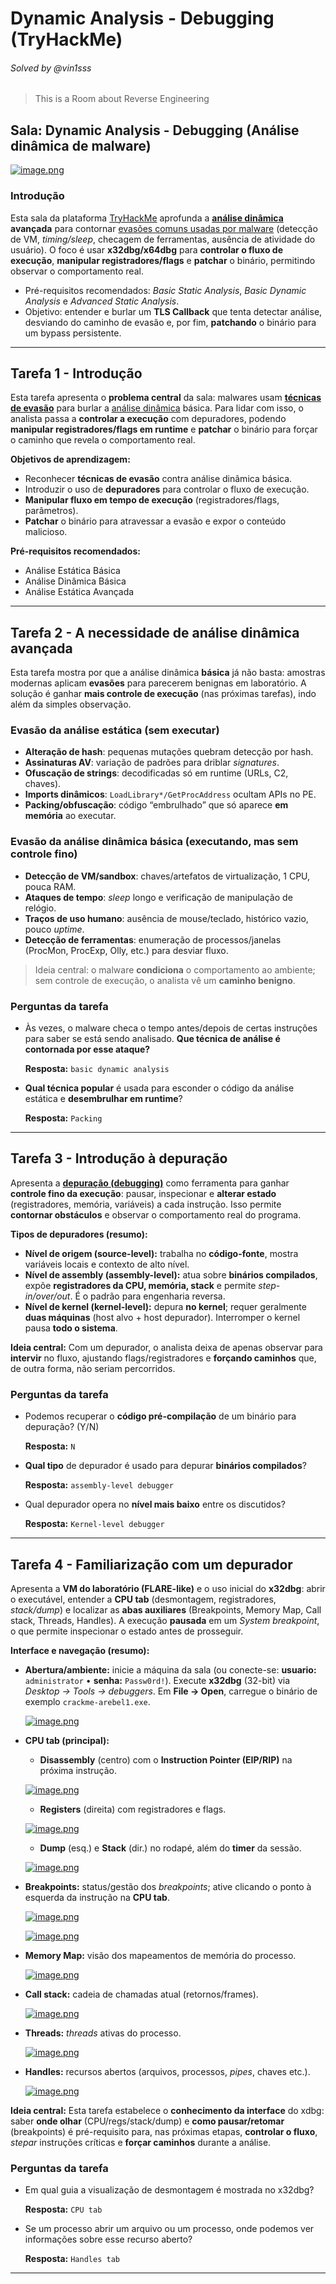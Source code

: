 # Dynamic Analysis - Debugging (TryHackMe)
###### Solved by @vin1sss

> This is a Room about Reverse Engineering

## Sala: Dynamic Analysis - Debugging (Análise dinâmica de malware)

[![image.png](https://i.postimg.cc/05SvvHnv/image.png)](https://postimg.cc/Sjm37dH1)

### Introdução

Esta sala da plataforma [TryHackMe](https://tryhackme.com/about) aprofunda a **[análise dinâmica](https://github.com/vin1sss/WriteUps/blob/main/attachments/An%C3%A1lise_Din%C3%A2mica.md) avançada** para contornar [evasões comuns usadas por malware](https://github.com/vin1sss/WriteUps/blob/main/attachments/Evas%C3%B5es_usadas_por_malwares.md) (detecção de VM, *timing/sleep*, checagem de ferramentas, ausência de atividade do usuário). O foco é usar **x32dbg/x64dbg** para **controlar o fluxo de execução**, **manipular registradores/flags** e **patchar** o binário, permitindo observar o comportamento real.

* Pré-requisitos recomendados: *Basic Static Analysis*, *Basic Dynamic Analysis* e *Advanced Static Analysis*.
* Objetivo: entender e burlar um **TLS Callback** que tenta detectar análise, desviando do caminho de evasão e, por fim, **patchando** o binário para um bypass persistente.

***

## Tarefa 1 - Introdução

Esta tarefa apresenta o **problema central** da sala: malwares usam [**técnicas de evasão**](https://github.com/vin1sss/WriteUps/blob/main/attachments/Evas%C3%B5es_usadas_por_malwares.md) para burlar a [análise dinâmica](https://github.com/vin1sss/WriteUps/blob/main/attachments/An%C3%A1lise_Din%C3%A2mica.md) básica. Para lidar com isso, o analista passa a **controlar a execução** com depuradores, podendo **manipular registradores/flags em runtime** e **patchar** o binário para forçar o caminho que revela o comportamento real.

**Objetivos de aprendizagem:**

* Reconhecer **técnicas de evasão** contra análise dinâmica básica.
* Introduzir o uso de **depuradores** para controlar o fluxo de execução.
* **Manipular fluxo em tempo de execução** (registradores/flags, parâmetros).
* **Patchar** o binário para atravessar a evasão e expor o conteúdo malicioso.

**Pré-requisitos recomendados:**

* Análise Estática Básica
* Análise Dinâmica Básica
* Análise Estática Avançada

***

## Tarefa 2 - A necessidade de análise dinâmica avançada

Esta tarefa mostra por que a análise dinâmica **básica** já não basta: amostras modernas aplicam **evasões** para parecerem benignas em laboratório. A solução é ganhar **mais controle de execução** (nas próximas tarefas), indo além da simples observação.

### Evasão da análise estática (sem executar)

* **Alteração de hash**: pequenas mutações quebram detecção por hash.
* **Assinaturas AV**: variação de padrões para driblar *signatures*.
* **Ofuscação de strings**: decodificadas só em runtime (URLs, C2, chaves).
* **Imports dinâmicos**: `LoadLibrary*/GetProcAddress` ocultam APIs no PE.
* **Packing/obfuscação**: código “embrulhado” que só aparece **em memória** ao executar.

### Evasão da análise dinâmica **básica** (executando, mas sem controle fino)

* **Detecção de VM/sandbox**: chaves/artefatos de virtualização, 1 CPU, pouca RAM.
* **Ataques de tempo**: *sleep* longo e verificação de manipulação de relógio.
* **Traços de uso humano**: ausência de mouse/teclado, histórico vazio, pouco *uptime*.
* **Detecção de ferramentas**: enumeração de processos/janelas (ProcMon, ProcExp, Olly, etc.) para desviar fluxo.

> Ideia central: o malware **condiciona** o comportamento ao ambiente; sem controle de execução, o analista vê um **caminho benigno**.

### Perguntas da tarefa

* Às vezes, o malware checa o tempo antes/depois de certas instruções para saber se está sendo analisado. **Que técnica de análise é contornada por esse ataque?**

  **Resposta:** `basic dynamic analysis`

* **Qual técnica popular** é usada para esconder o código da análise estática e **desembrulhar em runtime**?
  
  **Resposta:** `Packing`

***

## Tarefa 3 - Introdução à depuração

Apresenta a [**depuração (debugging)**](https://github.com/vin1sss/WriteUps/blob/main/attachments/Debugging.md) como ferramenta para ganhar **controle fino da execução**: pausar, inspecionar e **alterar estado** (registradores, memória, variáveis) a cada instrução. Isso permite **contornar obstáculos** e observar o comportamento real do programa.

**Tipos de depuradores (resumo):**

* **Nível de origem (source-level):** trabalha no **código-fonte**, mostra variáveis locais e contexto de alto nível.
* **Nível de assembly (assembly-level):** atua sobre **binários compilados**, expõe **registradores da CPU, memória, stack** e permite *step-in/over/out*. É o padrão para engenharia reversa.
* **Nível de kernel (kernel-level):** depura **no kernel**; requer geralmente **duas máquinas** (host alvo + host depurador). Interromper o kernel pausa **todo o sistema**.

**Ideia central:**
Com um depurador, o analista deixa de apenas observar para **intervir** no fluxo, ajustando flags/registradores e **forçando caminhos** que, de outra forma, não seriam percorridos.

### Perguntas da tarefa

* Podemos recuperar o **código pré-compilação** de um binário para depuração? (Y/N)

  **Resposta:** `N`

* **Qual tipo** de depurador é usado para depurar **binários compilados**?

  **Resposta:** `assembly-level debugger`

* Qual depurador opera no **nível mais baixo** entre os discutidos?

  **Resposta:** `Kernel-level debugger`

***

## Tarefa 4 - Familiarização com um depurador

Apresenta a **VM do laboratório (FLARE-like)** e o uso inicial do **x32dbg**: abrir o executável, entender a **CPU tab** (desmontagem, registradores, *stack/dump*) e localizar as **abas auxiliares** (Breakpoints, Memory Map, Call stack, Threads, Handles). A execução **pausada** em um *System breakpoint*, o que permite inspecionar o estado antes de prosseguir.

**Interface e navegação (resumo):**

* **Abertura/ambiente:** inicie a máquina da sala (ou conecte-se: **usuario:** `administrator` • **senha:** `Passw0rd!`). Execute **x32dbg** (32-bit) via *Desktop → Tools → debuggers*. Em **File → Open**, carregue o binário de exemplo `crackme-arebel1.exe`.

  [![image.png](https://i.postimg.cc/26MNgTtv/image.png)](https://postimg.cc/N96nH8Bf)

* **CPU tab (principal):**

  * **Disassembly** (centro) com o **Instruction Pointer (EIP/RIP)** na próxima instrução.

  [![image.png](https://i.postimg.cc/VkghtDmp/image.png)](https://postimg.cc/0z6ZRG60)

  * **Registers** (direita) com registradores e flags.

  [![image.png](https://i.postimg.cc/prvQqMBG/image.png)](https://postimg.cc/S2Zzx53C)

  * **Dump** (esq.) e **Stack** (dir.) no rodapé, além do **timer** da sessão.

  [![image.png](https://i.postimg.cc/9Qs7LjmD/image.png)](https://postimg.cc/jDQ2jmJT)
* **Breakpoints:** status/gestão dos *breakpoints*; ative clicando o ponto à esquerda da instrução na **CPU tab**.

  [![image.png](https://i.postimg.cc/0yK6MHY1/image.png)](https://postimg.cc/0zx5hnXV)

  [![image.png](https://i.postimg.cc/j2CqVLvx/image.png)](https://postimg.cc/fSnQmW6p)

* **Memory Map:** visão dos mapeamentos de memória do processo.

  [![image.png](https://i.postimg.cc/GhGtbsd3/image.png)](https://postimg.cc/WhpTnzdx)

* **Call stack:** cadeia de chamadas atual (retornos/frames).

  [![image.png](https://i.postimg.cc/c4RxpyBY/image.png)](https://postimg.cc/xcdVmZ7T)

* **Threads:** *threads* ativas do processo.

  [![image.png](https://i.postimg.cc/Gm3C6B2n/image.png)](https://postimg.cc/8jY96zMZ)

* **Handles:** recursos abertos (arquivos, processos, *pipes*, chaves etc.).

  [![image.png](https://i.postimg.cc/Gm4MBrgv/image.png)](https://postimg.cc/DSKQHVTz)

**Ideia central:**
Esta tarefa estabelece o **conhecimento da interface** do xdbg: saber **onde olhar** (CPU/regs/stack/dump) e **como pausar/retomar** (breakpoints) é pré-requisito para, nas próximas etapas, **controlar o fluxo**, *stepar* instruções críticas e **forçar caminhos** durante a análise.

### Perguntas da tarefa

* Em qual guia a visualização de desmontagem é mostrada no x32dbg?

  **Resposta:** `CPU tab`

* Se um processo abrir um arquivo ou um processo, onde podemos ver informações sobre esse recurso aberto?

  **Resposta:** `Handles tab`

***

